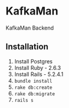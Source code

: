 # KafkaMan
KafkaMan Backend

## Installation
1. Install Postgres
2. Install Ruby - 2.6.3
3. Install Rails - 5.2.4.1
4. `bundle install`
5. `rake db:create`
6. `rake db:migrate`
7. `rails s`